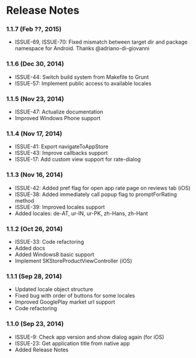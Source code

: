 <!--
#
# Licensed to the Apache Software Foundation (ASF) under one
# or more contributor license agreements.  See the NOTICE file
# distributed with this work for additional information
# regarding copyright ownership.  The ASF licenses this file
# to you under the Apache License, Version 2.0 (the
# "License"); you may not use this file except in compliance
# with the License.  You may obtain a copy of the License at
# 
# http://www.apache.org/licenses/LICENSE-2.0
# 
# Unless required by applicable law or agreed to in writing,
# software distributed under the License is distributed on an
# "AS IS" BASIS, WITHOUT WARRANTIES OR CONDITIONS OF ANY
#  KIND, either express or implied.  See the License for the
# specific language governing permissions and limitations
# under the License.
#
-->
# Release Notes #

### 1.1.7 (Feb ??, 2015) ###
*	ISSUE-69, ISSUE-70: Fixed mismatch between target dir and package namespace for Android. Thanks @adriano-di-giovanni

### 1.1.6 (Dec 30, 2014) ###
*	ISSUE-44: Switch build system from Makefile to Grunt
*	ISSUE-57: Implement public access to available locales

### 1.1.5 (Nov 23, 2014) ###
*	ISSUE-47: Actualize documentation
*	Improved Windows Phone support

### 1.1.4 (Nov 17, 2014) ###
*	ISSUE-41: Export navigateToAppStore
*	ISSUE-43: Improve callbacks support
*	ISSUE-17: Add custom view support for rate-dialog

### 1.1.3 (Nov 16, 2014) ###
*	ISSUE-42: Added pref flag for open app rate page on reviews tab (iOS)
*	ISSUE-38: Added immediately call popup flag to promptForRating method
* ISSUE-39: Improved locales support
*	Added locales: de-AT, ur-IN, ur-PK, zh-Hans, zh-Hant

### 1.1.2 (Oct 26, 2014) ###
*	ISSUE-33: Code refactoring
*	Added docs
*	Added Windows8 basic support
*	Implement SKStoreProductViewController (iOS)

### 1.1.1 (Sep 28, 2014) ###
*	Updated locale object structure
*	Fixed bug with order of buttons for some locales
*	Improved GooglePlay market url support
*	Code refactoring

### 1.1.0 (Sep 23, 2014) ###
*	ISSUE-9: Check app version and show dialog again (for iOS)
*	ISSUE-23: Get application title from native app
*	Added Release Notes